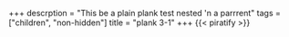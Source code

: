 +++
descrption = "This be a plain plank test nested 'n a parrrent"
tags = ["children", "non-hidden"]
title = "plank 3-1"
+++
{{< piratify >}}